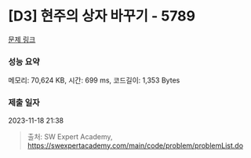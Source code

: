 # [D3] 현주의 상자 바꾸기 - 5789 

[문제 링크](https://swexpertacademy.com/main/code/problem/problemDetail.do?contestProbId=AWYygN36Qn8DFAVm) 

### 성능 요약

메모리: 70,624 KB, 시간: 699 ms, 코드길이: 1,353 Bytes

### 제출 일자

2023-11-18 21:38



> 출처: SW Expert Academy, https://swexpertacademy.com/main/code/problem/problemList.do